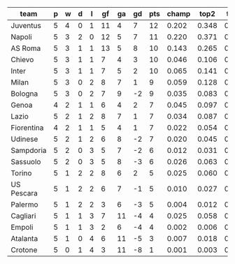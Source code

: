 |    team    | p | w | d | l | gf | ga | gd | pts | champ | top2  | top3  | top4  |  5-7  | bot4  | bot3  | bot2  |
|------------|---|---|---|---|----|----|----|-----|-------|-------|-------|-------|-------|-------|-------|-------|
| Juventus   | 5 | 4 | 0 | 1 | 11 |  4 |  7 |  12 | 0.202 | 0.348 | 0.461 | 0.552 | 0.190 | 0.017 | 0.011 | 0.005|
| Napoli     | 5 | 3 | 2 | 0 | 12 |  5 |  7 |  11 | 0.220 | 0.371 | 0.487 | 0.581 | 0.187 | 0.017 | 0.010 | 0.005|
| AS Roma    | 5 | 3 | 1 | 1 | 13 |  5 |  8 |  10 | 0.143 | 0.265 | 0.370 | 0.461 | 0.221 | 0.028 | 0.018 | 0.008|
| Chievo     | 5 | 3 | 1 | 1 |  7 |  4 |  3 |  10 | 0.046 | 0.106 | 0.168 | 0.233 | 0.198 | 0.096 | 0.064 | 0.033|
| Inter      | 5 | 3 | 1 | 1 |  7 |  5 |  2 |  10 | 0.065 | 0.141 | 0.223 | 0.301 | 0.212 | 0.069 | 0.043 | 0.022|
| Milan      | 5 | 3 | 0 | 2 |  8 |  7 |  1 |   9 | 0.059 | 0.128 | 0.201 | 0.277 | 0.208 | 0.081 | 0.052 | 0.028|
| Bologna    | 5 | 3 | 0 | 2 |  7 |  9 | -2 |   9 | 0.035 | 0.083 | 0.137 | 0.195 | 0.173 | 0.124 | 0.083 | 0.044|
| Genoa      | 4 | 2 | 1 | 1 |  6 |  4 |  2 |   7 | 0.045 | 0.097 | 0.155 | 0.215 | 0.187 | 0.112 | 0.078 | 0.041|
| Lazio      | 5 | 2 | 1 | 2 |  8 |  7 |  1 |   7 | 0.034 | 0.087 | 0.137 | 0.193 | 0.186 | 0.130 | 0.087 | 0.048|
| Fiorentina | 4 | 2 | 1 | 1 |  5 |  4 |  1 |   7 | 0.022 | 0.054 | 0.091 | 0.137 | 0.157 | 0.181 | 0.126 | 0.077|
| Udinese    | 5 | 2 | 1 | 2 |  6 |  8 | -2 |   7 | 0.020 | 0.045 | 0.077 | 0.113 | 0.145 | 0.196 | 0.138 | 0.084|
| Sampdoria  | 5 | 2 | 0 | 3 |  5 |  7 | -2 |   6 | 0.012 | 0.031 | 0.055 | 0.084 | 0.117 | 0.259 | 0.190 | 0.119|
| Sassuolo   | 5 | 2 | 0 | 3 |  5 |  8 | -3 |   6 | 0.026 | 0.063 | 0.108 | 0.153 | 0.159 | 0.163 | 0.113 | 0.071|
| Torino     | 5 | 1 | 2 | 2 |  8 |  6 |  2 |   5 | 0.025 | 0.060 | 0.102 | 0.149 | 0.159 | 0.170 | 0.116 | 0.073|
| US Pescara | 5 | 1 | 2 | 2 |  6 |  7 | -1 |   5 | 0.010 | 0.027 | 0.052 | 0.084 | 0.118 | 0.258 | 0.185 | 0.122|
| Palermo    | 5 | 1 | 2 | 2 |  3 |  6 | -3 |   5 | 0.004 | 0.012 | 0.023 | 0.041 | 0.068 | 0.407 | 0.319 | 0.224|
| Cagliari   | 5 | 1 | 1 | 3 |  7 | 11 | -4 |   4 | 0.025 | 0.058 | 0.103 | 0.150 | 0.161 | 0.165 | 0.111 | 0.068|
| Empoli     | 5 | 1 | 1 | 3 |  2 |  6 | -4 |   4 | 0.002 | 0.006 | 0.012 | 0.020 | 0.050 | 0.519 | 0.425 | 0.310|
| Atalanta   | 5 | 1 | 0 | 4 |  6 | 11 | -5 |   3 | 0.007 | 0.018 | 0.032 | 0.052 | 0.080 | 0.377 | 0.291 | 0.200|
| Crotone    | 5 | 0 | 1 | 4 |  3 | 11 | -8 |   1 | 0.001 | 0.003 | 0.006 | 0.011 | 0.027 | 0.631 | 0.540 | 0.419|
